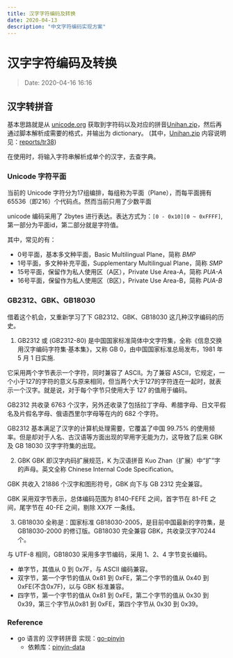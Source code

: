```yaml
---
title: 汉字字符编码及转换
date: 2020-04-13
description: "中文字符编码实现方案"
---
```

# 汉字字符编码及转换

> Date: 2020-04-16 16:16
## 汉字转拼音
基本思路就是从 [unicode.org](https://www.unicode.org/charts/unihan.html) 获取到字符码以及对应的拼音[Unihan.zip](https://www.unicode.org/Public/UCD/latest/ucd/Unihan.zip)，然后再通过脚本解析成需要的格式，并输出为 dictionary。
(其中，[Unihan.zip](https://www.unicode.org/Public/UCD/latest/ucd/Unihan.zip) 内容说明见：[reports/tr38](http://www.unicode.org/reports/tr38/))

在使用时，将输入字符串解析成单个的汉字，去查字典。

### Unicode 字符平面
当前的 Unicode 字符分为17组编排，每组称为平面（Plane），而每平面拥有65536（即216）个代码点。然而当前只用了少数平面

unicode 编码采用了 2bytes 进行表达。表达方式为：```[0 - 0x10][0 ~ 0xFFFF]```, 第一部分为平面id，第二部分就是字符值。

其中，常见的有：
- 0号平面，基本多文种平面，Basic Multilingual Plane，简称 *BMP*
- 1号平面，多文种补充平面，Supplementary Multilingual Plane，简称 *SMP*
- 15号平面，保留作为私人使用区（A区），Private Use Area-A，简称 *PUA-A*
- 16号平面，保留作为私人使用区（B区），Private Use Area-B，简称 *PUA-B*

### GB2312、GBK、GB18030
借着这个机会，又重新学习了下 GB2312、GBK、GB18030 这几种汉字编码的历史。

1. GB2312 或 (GB2312-80)
是中国国家标准简体中文字符集，全称《信息交换用汉字编码字符集·基本集》，又称 GB 0，由中国国家标准总局发布，1981 年 5 月 1 日实施.

它采用两个字节表示一个字符，同时兼容了 ASCII。为了兼容 ASCII，它规定，一个小于127的字符的意义与原来相同，但当两个大于127的字符连在一起时，就表示一个汉字。就是说，对于每个字节只使用大于 127 的值用于编码。

GB2312 共收录 6763 个汉字，另外还收录了包括拉丁字母、希腊字母、日文平假名及片假名字母、俄语西里尔字母等在内的 682 个字符。

GB2312 基本满足了汉字的计算机处理需要，它覆盖了中国 99.75% 的使用频率。但是却对于人名、古汉语等方面出现的罕用字无能为力，这导致了后来 GBK 及 GB 18030 汉字字符集的出现。

2. GBK
GBK 即汉字内码扩展规范，K 为汉语拼音 Kuo Zhan（扩展）中“扩”字的声母。英文全称 Chinese Internal Code Specification。

GBK 共收入 21886 个汉字和图形符号，GBK 向下与 GB 2312 完全兼容。

GBK 采用双字节表示，总体编码范围为 8140-FEFE 之间，首字节在 81-FE 之间，尾字节在 40-FE 之间，剔除 XX7F 一条线。

3. GB18030
全称是：国家标准 GB18030-2005，是目前中国最新的字符集，是 GB18030-2000 的修订版。GB18030 完全兼容 GBK，共收录汉字70244个。

与 UTF-8 相同，GB18030 采用多字节编码，采用 1、2、4 字节变长编码。
- 单字节，其值从 0 到 0x7F，与 ASCII 编码兼容。
- 双字节，第一个字节的值从 0x81 到 0xFE，第二个字节的值从 0x40 到 0xFE(不含0x7F)，以与 GBK 标准兼容。
- 四字节，第一个字节的值从 0x81 到 0xFE，第二个字节的值从 0x30 到 0x39，第三个字节从0x81 到 0xFE，第四个字节从 0x30 到 0x39。

### Reference
+ go 语言的 汉字转拼音 实现：[go-pinyin](https://github.com/mozillazg/go-pinyin)
    - 依赖库：[pinyin-data](https://github.com/mozillazg/pinyin-data)